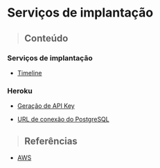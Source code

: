 # Serviços de implantação

> ## **Conteúdo**

### Serviços de implantação

* [Timeline](./timeline.md)

### Heroku

* [Geração de API Key](./heroku/generate-api-key.md)

* [URL de conexão do PostgreSQL](./heroku/postgres-connection-url.md)

> ## **Referências**

* [AWS](./aws/references.md)
